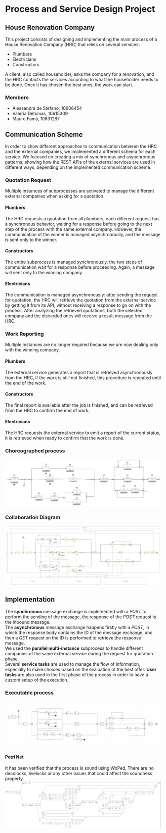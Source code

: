 # Process and Service Design Project

## House Renovation Company
This project consists of designing and implementing the main process of a House Renovation Company (HRC) that relies on several services:

* Plumbers
* Electricians
* Constructors

A client, also called householder, asks the company for a renovation, and the HRC contacts the services according to what the householder needs to be done. Once it has chosen the best ones, the work can start.

### Members
* Alessandra de Stefano, 10606454
* Valeria Detomas, 10615309
* Mauro Famà, 10631287

## Communication Scheme
In order to show different approaches to communication between the HRC and the external companies, we implemented a different schema for each service. We focused on creating a mix of synchronous and asynchronous patterns, showing how the REST APIs of the external services are used in different ways, depending on the implemented communication scheme.

### Quotation Request
Multiple instances of subprocesses are activated to manage the different external companies when asking for a quotation. 

#### Plumbers
The HRC requests a quotation from all plumbers, each different request has a synchronous behavior, waiting for a response before going to the next step of the process with the same external company. However, the communication of the winner is managed asynchronously, and the message is sent only to the winner.
#### Constructors
The entire subprocess is managed synchronously, the two steps of communication wait for a response before proceeding. Again, a message will sent only to the winning company.
#### Electricians
The communication is managed asynchronously: after sending the request for quotation, the HRC will retrieve the quotation from the external service by getting it from its API, without receiving a response to go on with the process. After analyzing the retrieved quotations, both the selected company and the discarded ones will receive a result message from the HRC.

### Work Reporting
Multiple instances are no longer required because we are now dealing only with the winning company.

#### Plumbers
The external service generates a report that is retrieved asynchronously from the HRC, if the work is still not finished, this procedure is repeated until the end of the work.
#### Constructors
The final report is available after the job is finished, and can be retrieved from the HRC to confirm the end of work.
#### Electricians
The HRC requests the external service to emit a report of the current status, it is retrieved when ready to confirm that the work is done.

### Choreographed process
![Choreography Diagram](https://github.com/valeriadetomas/PSD_project_2023/blob/main/processes/Choreography%20.png)

### Collaboration Diagram
![Collaboration Diagram](https://github.com/valeriadetomas/PSD_project_2023/blob/main/processes/collaboration%20diagram.png)

## Implementation
The **synchronous** message exchange is implemented with a *POST* to perform the sending of the message, the response of the *POST* request is the inbound message. \
The **asynchronous** message exchange happens firstly with a *POST*, in which the response body contains the ID of the message exchange, and then a *GET* request on the ID is performed to retrieve the response message. \
We used the **parallel multi-instance** subprocess to handle different companies of the same external service during the request for quotation phase. \
Several **service tasks** are used to manage the flow of information, especially to make choices based on the evaluation of the best offer. **User tasks** are also used in the first phase of the process in order to have a custom setup of the execution.

### Executable process
![Executable Model](https://github.com/valeriadetomas/PSD_project_2023/blob/main/processes/executable.png)

#### Petri Net
It has been verified that the process is sound using WoPed. There are no deadlocks, livelocks or any other issues that could affect the soundness property.
![Petri Net](https://github.com/valeriadetomas/PSD_project_2023/blob/main/processes/petri_net.jpg)

